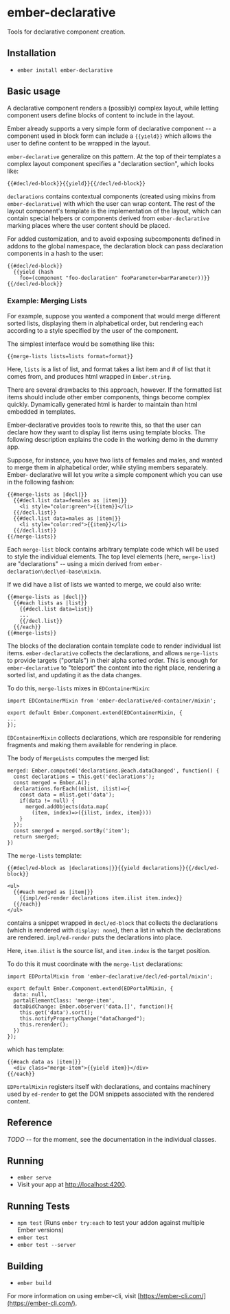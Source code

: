 # ember-declarative

Tools for declarative component creation.

## Installation

*  `ember install ember-declarative`

## Basic usage

A declarative component renders a (possibly) complex layout, while letting
component users define blocks of content to include in the layout.

Ember already supports a very simple form of declarative component -- a
component used in block form can include a `{{yield}}` which allows the
user to define content to be wrapped in the layout.

`ember-declarative` generalize on this pattern.  At the top of their templates
a complex layout component specifies a "declaration section", which looks like:

    {{#decl/ed-block}}{{yield}}{{/decl/ed-block}}

`declarations` contains contextual components (created using mixins from
`ember-declarative`) with which the user can wrap content. The rest of the
layout component's template is the implementation of the layout, which
can contain special helpers or components derived from `ember-declarative`
marking places where the user content should be placed.

For added customization, and to avoid exposing subcomponents defined
in addons to the global namespace, the declaration block can pass declaration
components in a hash to the user:

    {{#decl/ed-block}}
      {{yield (hash
        foo=(component "foo-declaration" fooParameter=barParameter))}}
    {{/decl/ed-block}}

### Example: Merging Lists

For example, suppose you wanted a component that would merge
different sorted lists, displaying them in alphabetical order, but rendering
each according to a style specified by the user of the component.

The simplest interface would be something like this:

    {{merge-lists lists=lists format=format}}

Here, `lists` is a list of list, and format takes a list item and # of
list that it comes from, and produces html wrapped in `Ember.string`.

There are several drawbacks to this approach, however. If the formatted list
items should include other ember components, things become complex  quickly.
Dynamically generated html is harder to maintain than html embedded in
templates.

Ember-declarative provides tools to rewrite this, so that the user can declare
how they want to display list items using template blocks. The following
description explains the code in the working demo in the dummy app. 

Suppose, for instance, you have two lists of females and males, and wanted to
merge them in alphabetical order, while styling members separately. Ember-
declarative will let you write a simple component which you can use in the
following fashion:

    {{#merge-lists as |decl|}}
      {{#decl.list data=females as |item|}}
        <li style="color:green">{{item}}</li>
      {{/decl.list}}
      {{#decl.list data=males as |item|}}
        <li style="color:red">{{item}}</li>
      {{/decl.list}}
    {{/merge-lists}}

Each `merge-list` block contains arbitrary template code which will be used
to style the individual elements. The top level elements (here, `merge-list`)
are "declarations" -- using a mixin derived from 
`ember-declaration\decl\ed-base\mixin`. 

If we did have a list of lists we wanted to merge, we could also write:

    {{#merge-lists as |decl|}}
      {{#each lists as |list}}
        {{#decl.list data=list}}
        ...
        {{/decl.list}}
      {{/each}}
    {{#merge-lists}}

The blocks of the declaration contain template code to render individual 
list items. `ember-declarative` collects the declarations, and allows 
`merge-lists` to provide targets ("portals") in their alpha sorted order.
This is enough for `ember-declarative` to "teleport" the content into the 
right place, rendering a sorted list, and updating it as the data changes.

To do this, `merge-lists` mixes in `EDContainerMixin`:

    import EDContainerMixin from 'ember-declarative/ed-container/mixin';

    export default Ember.Component.extend(EDContainerMixin, {
    ...
    });

`EDContainerMixin` collects declarations, which are responsible for rendering
fragments and making them available for rendering in place.

The body of `MergeLists` computes the merged list:

    merged: Ember.computed('declarations.@each.dataChanged', function() {
      const declarations = this.get('declarations');
      const merged = Ember.A();
      declarations.forEach((mlist, ilist)=>{
        const data = mlist.get('data');
        if(data != null) {
          merged.addObjects(data.map(
            (item, index)=>({ilist, index, item})))
        }
      });
      const smerged = merged.sortBy('item');
      return smerged;
    })

The `merge-lists` template:

    {{#decl/ed-block as |declarations|}}{{yield declarations}}{{/decl/ed-block}}

    <ul>
      {{#each merged as |item|}}
        {{impl/ed-render declarations item.ilist item.index}}
      {{/each}}
    </ul>

contains a snippet wrapped in `decl/ed-block` that collects the
declarations (which is rendered with `display: none`), then a list
in which the declarations are rendered. `impl/ed-render` puts the
declarations into place.

Here, `item.ilist` is the source list, and `item.index` is the target 
position.

To do this it must coordinate with the `merge-list` declarations:

    import EDPortalMixin from 'ember-declarative/decl/ed-portal/mixin';

    export default Ember.Component.extend(EDPortalMixin, {
      data: null,
      portalElementClass: 'merge-item',
      dataDidChange: Ember.observer('data.[]', function(){
        this.get('data').sort();
        this.notifyPropertyChange("dataChanged");
        this.rerender();
      })
    });

which has template:

    {{#each data as |item|}}
      <div class="merge-item">{{yield item}}</div>
    {{/each}}

`EDPortalMixin` registers itself with declarations, and contains machinery
used by `ed-render` to get the DOM snippets associated with the rendered content.

## Reference

*TODO* -- for the moment, see the documentation in the individual classes.




## Running

* `ember serve`
* Visit your app at [http://localhost:4200](http://localhost:4200).

## Running Tests

* `npm test` (Runs `ember try:each` to test your addon against multiple Ember versions)
* `ember test`
* `ember test --server`

## Building

* `ember build`

For more information on using ember-cli, visit [https://ember-cli.com/](https://ember-cli.com/).
